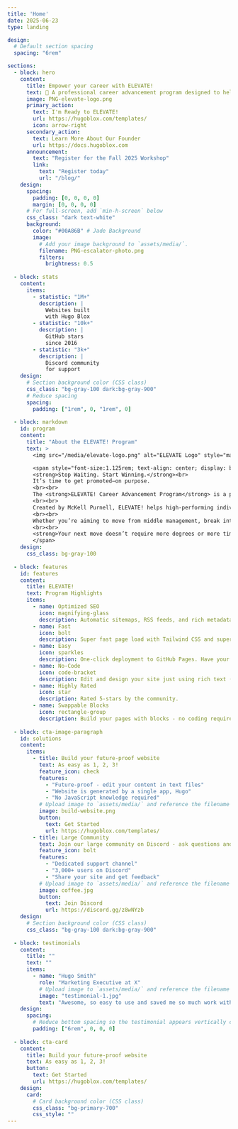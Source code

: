 ```yaml
---
title: 'Home'
date: 2025-06-23
type: landing

design:
  # Default section spacing
  spacing: "6rem"

sections:
  - block: hero
    content:
      title: Empower your career with ELEVATE!
      text: 🌟 A professional career advancement program designed to help you rise 🌟
      image: PNG-elevate-logo.png
      primary_action:
        text: I'm Ready to ELEVATE!
        url: https://hugoblox.com/templates/
        icon: arrow-right
      secondary_action:
        text: Learn More About Our Founder
        url: https://docs.hugoblox.com
      announcement:
        text: "Register for the Fall 2025 Workshop"
        link:
          text: "Register today"
          url: "/blog/"
    design:
      spacing:
        padding: [0, 0, 0, 0]
        margin: [0, 0, 0, 0]
      # For full-screen, add `min-h-screen` below
      css_class: "dark text-white"
      background:
        color: "#00A86B" # Jade Background
        image:
          # Add your image background to `assets/media/`.
          filename: PNG-escalator-photo.png
          filters:
            brightness: 0.5
            
  - block: stats
    content:
      items:
        - statistic: "1M+"
          description: |
            Websites built  
            with Hugo Blox
        - statistic: "10k+"
          description: |
            GitHub stars  
            since 2016
        - statistic: "3k+"
          description: |
            Discord community  
            for support
    design:
      # Section background color (CSS class)
      css_class: "bg-gray-100 dark:bg-gray-900"
      # Reduce spacing
      spacing:
        padding: ["1rem", 0, "1rem", 0]
 
  - block: markdown
    id: program
    content:
      title: "About the ELEVATE! Program"
      text: >
        <img src="/media/elevate-logo.png" alt="ELEVATE Logo" style="max-height: 120px; display: block; margin: 0 auto 1.5rem auto;"><br>

        <span style="font-size:1.125rem; text-align: center; display: block;">
        <strong>Stop Waiting. Start Winning.</strong><br>
        It’s time to get promoted—on purpose.
        <br><br>
        The <strong>ELEVATE! Career Advancement Program</strong> is a proven, high-impact system designed for ambitious professionals who are ready to rise with confidence, command their worth, and finally get the recognition and promotion they deserve.
        <br><br>
        Created by McKell Purnell, ELEVATE! helps high-performing individuals show up, stand out, and step into their next level with bold clarity and unstoppable confidence.
        <br><br>
        Whether you’re aiming to move from middle management, break into the executive suite, or make a bold career transition, ELEVATE! gives you the tools, templates, and truth you need to accelerate your advancement.
        <br><br>
        <strong>Your next move doesn’t require more degrees or more time—it requires a strategy.</strong> That’s exactly what we build together.
        </span>
    design:
      css_class: bg-gray-100
      
  - block: features
    id: features
    content:
      title: ELEVATE!
      text: Program Highlights
      items:
        - name: Optimized SEO
          icon: magnifying-glass
          description: Automatic sitemaps, RSS feeds, and rich metadata take the pain out of SEO and syndication.
        - name: Fast
          icon: bolt
          description: Super fast page load with Tailwind CSS and super fast site building with Hugo.
        - name: Easy
          icon: sparkles
          description: One-click deployment to GitHub Pages. Have your new website live within 5 minutes!
        - name: No-Code
          icon: code-bracket
          description: Edit and design your site just using rich text (Markdown) and configurable YAML parameters.
        - name: Highly Rated
          icon: star
          description: Rated 5-stars by the community.
        - name: Swappable Blocks
          icon: rectangle-group
          description: Build your pages with blocks - no coding required!
 
  - block: cta-image-paragraph
    id: solutions
    content:
      items:
        - title: Build your future-proof website
          text: As easy as 1, 2, 3!
          feature_icon: check
          features:
            - "Future-proof - edit your content in text files"
            - "Website is generated by a single app, Hugo"
            - "No JavaScript knowledge required"
          # Upload image to `assets/media/` and reference the filename here
          image: build-website.png
          button:
            text: Get Started
            url: https://hugoblox.com/templates/
        - title: Large Community
          text: Join our large community on Discord - ask questions and get live responses
          feature_icon: bolt
          features:
            - "Dedicated support channel"
            - "3,000+ users on Discord"
            - "Share your site and get feedback"
          # Upload image to `assets/media/` and reference the filename here
          image: coffee.jpg
          button:
            text: Join Discord
            url: https://discord.gg/z8wNYzb
    design:
      # Section background color (CSS class)
      css_class: "bg-gray-100 dark:bg-gray-900"
  
  - block: testimonials
    content:
      title: ""
      text: ""
      items:
        - name: "Hugo Smith"
          role: "Marketing Executive at X"
          # Upload image to `assets/media/` and reference the filename here
          image: "testimonial-1.jpg"
          text: "Awesome, so easy to use and saved me so much work with the swappable pre-designed sections!"
    design:
      spacing:
        # Reduce bottom spacing so the testimonial appears vertically centered between sections
        padding: ["6rem", 0, 0, 0]
 
  - block: cta-card
    content:
      title: Build your future-proof website
      text: As easy as 1, 2, 3!
      button:
        text: Get Started
        url: https://hugoblox.com/templates/
    design:
      card:
        # Card background color (CSS class)
        css_class: "bg-primary-700"
        css_style: ""
---
```

